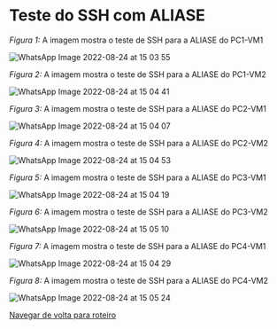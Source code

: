 # Teste do SSH com ALIASE

*Figura 1:* A imagem mostra o teste de SSH para a ALIASE do PC1-VM1

![WhatsApp Image 2022-08-24 at 15 03 55](https://user-images.githubusercontent.com/103062733/186663227-f8f19c18-95cf-41f5-8a48-01457832394e.jpeg)


*Figura 2:* A imagem mostra o teste de SSH para a ALIASE do PC1-VM2

![WhatsApp Image 2022-08-24 at 15 04 41](https://user-images.githubusercontent.com/103062733/186663255-44df9b91-7972-4874-bd44-d42fc12c2bd3.jpeg)


*Figura 3:* A imagem mostra o teste de SSH para a ALIASE do PC2-VM1

![WhatsApp Image 2022-08-24 at 15 04 07](https://user-images.githubusercontent.com/103062733/186663547-06f1cfaf-29d0-4340-8253-a76e8524a08d.jpeg)


*Figura 4:* A imagem mostra o teste de SSH para a ALIASE do PC2-VM2

![WhatsApp Image 2022-08-24 at 15 04 53](https://user-images.githubusercontent.com/103062733/186663563-94a2b271-bb1f-4fac-8d4a-541b29dd2cb0.jpeg)


*Figura 5:* A imagem mostra o teste de SSH para a ALIASE do PC3-VM1

![WhatsApp Image 2022-08-24 at 15 04 19](https://user-images.githubusercontent.com/103062733/186663724-4512b26b-3028-4b8b-add8-078f400d1b57.jpeg)


*Figura 6:* A imagem mostra o teste de SSH para a ALIASE do PC3-VM2

![WhatsApp Image 2022-08-24 at 15 05 10](https://user-images.githubusercontent.com/103062733/186663734-c68d16ed-af00-40dd-b11c-d9a7820b7fbe.jpeg)


*Figura 7:* A imagem mostra o teste de SSH para a ALIASE do PC4-VM1

![WhatsApp Image 2022-08-24 at 15 04 29](https://user-images.githubusercontent.com/103062733/186663839-b63344b2-aac1-479c-a700-9848d6e9a7f1.jpeg)


*Figura 8:* A imagem mostra o teste de SSH para a ALIASE do PC4-VM2

![WhatsApp Image 2022-08-24 at 15 05 24](https://user-images.githubusercontent.com/103062733/186663849-11a8089c-d147-4d59-a9dc-5a0f790ce232.jpeg)


[Navegar de volta para roteiro](https://github.com/martanascimento1/Projeto-redes-bimestre2/blob/main/README.md)
